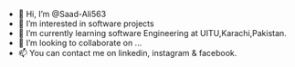 - 👋 Hi, I’m @Saad-Ali563
- 👀 I’m interested in software projects
- 🌱 I’m currently learning software Engineering at UITU,Karachi,Pakistan.
- 💞️ I’m looking to collaborate on ...
- 📫 You can contact me on linkedin, instagram & facebook.

<!---
Saad-Ali563/Saad-Ali563 is a ✨ special ✨ repository because its `README.md` (this file) appears on your GitHub profile.
You can click the Preview link to take a look at your changes.
--->

